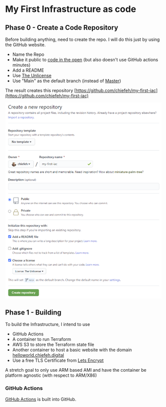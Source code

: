 # My First Infrastructure as code

## Phase 0 - Create a Code Repository

Before building anything, need to create the repo. I will do this just by using
the GitHub website.

- Name the Repo
- Make it public to [code in the open](https://gds.blog.gov.uk/2017/09/04/the-benefits-of-coding-in-the-open/) (but also doesn't use GitHub actions minutes)
- Add a README
- Use [The Unlicense](https://unlicense.org/)
- Use "Main" as the default branch (instead of [Master](https://www.zdnet.com/article/github-to-replace-master-with-main-starting-next-month/))

The result creates this repository [https://github.com/chiefeh/my-first-iac](https://github.com/chiefeh/my-first-iac)

![Screenshot](create-repo.png)

## Phase 1 - Building
To build the Infrastructure, I intend to use

- GitHub Actions
- A container to run Terraform
- AWS S3 to store the Terraform state file
- Another container to host a basic website with the domain
[helloworld.chiefeh.digital](https://helloworld.chiefeh.digital)
- Use a free TLS Certificate from [Lets Encrypt](https://letsencrypt.org/)

A stretch goal to only use ARM based AMI and have the container be platform
agnostic (with respect to ARM/X86)

### GitHub Actions
[GitHub Actions](https://docs.github.com/en/free-pro-team@latest/actions) is
built into GitHub.
